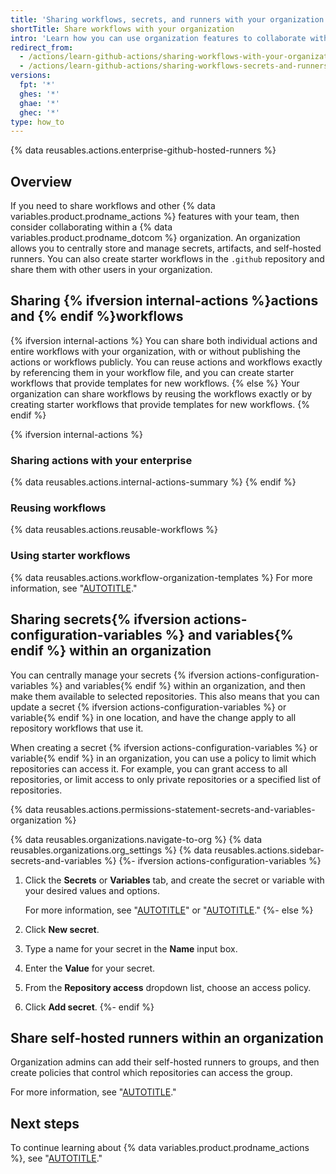 ```yaml
---
title: 'Sharing workflows, secrets, and runners with your organization'
shortTitle: Share workflows with your organization
intro: 'Learn how you can use organization features to collaborate with your team, by sharing starter workflows, secrets,{% ifversion actions-configuration-variables %} variables,{% endif %} and self-hosted runners.'
redirect_from:
  - /actions/learn-github-actions/sharing-workflows-with-your-organization
  - /actions/learn-github-actions/sharing-workflows-secrets-and-runners-with-your-organization
versions:
  fpt: '*'
  ghes: '*'
  ghae: '*'
  ghec: '*'
type: how_to
---
```

 
{% data reusables.actions.enterprise-github-hosted-runners %}

## Overview

If you need to share workflows and other {% data variables.product.prodname_actions %} features with your team, then consider collaborating within a {% data variables.product.prodname_dotcom %} organization. An organization allows you to centrally store and manage secrets, artifacts, and self-hosted runners. You can also create starter workflows in the `.github` repository and share them with other users in your organization.

## Sharing {% ifversion internal-actions %}actions and {% endif %}workflows

{% ifversion internal-actions %}
You can share both individual actions and entire workflows with your organization, with or without publishing the actions or workflows publicly. You can reuse actions and workflows exactly by referencing them in your workflow file, and you can create starter workflows that provide templates for new workflows.
{% else %}
Your organization can share workflows by reusing the workflows exactly or by creating starter workflows that provide templates for new workflows.
{% endif %}

{% ifversion internal-actions %}

### Sharing actions with your enterprise

{% data reusables.actions.internal-actions-summary %}
{% endif %}

### Reusing workflows

{% data reusables.actions.reusable-workflows %}

### Using starter workflows

{% data reusables.actions.workflow-organization-templates %} For more information, see "[AUTOTITLE](/actions/using-workflows/creating-starter-workflows-for-your-organization)."

## Sharing secrets{% ifversion actions-configuration-variables %} and variables{% endif %} within an organization

You can centrally manage your secrets {% ifversion actions-configuration-variables %} and variables{% endif %} within an organization, and then make them available to selected repositories. This also means that you can update a secret {% ifversion actions-configuration-variables %} or variable{% endif %} in one location, and have the change apply to all repository workflows that use it.

When creating a secret {% ifversion actions-configuration-variables %} or variable{% endif %} in an organization, you can use a policy to limit which repositories can access it. For example, you can grant access to all repositories, or limit access to only private repositories or a specified list of repositories.

{% data reusables.actions.permissions-statement-secrets-and-variables-organization %}

{% data reusables.organizations.navigate-to-org %}
{% data reusables.organizations.org_settings %}
{% data reusables.actions.sidebar-secrets-and-variables %}
{%- ifversion actions-configuration-variables %}
1. Click the **Secrets** or **Variables** tab, and create the secret or variable with your desired values and options.

   For more information, see "[AUTOTITLE](/actions/security-guides/encrypted-secrets#creating-encrypted-secrets-for-an-organization)" or "[AUTOTITLE](/actions/learn-github-actions/variables#creating-configuration-variables-for-an-organization)."
{%- else %}
1. Click **New secret**.
1. Type a name for your secret in the **Name** input box.
1. Enter the **Value** for your secret.
1. From the **Repository access** dropdown list, choose an access policy.
1. Click **Add secret**.
{%- endif %}

## Share self-hosted runners within an organization

Organization admins can add their self-hosted runners to groups, and then create policies that control which repositories can access the group.

For more information, see "[AUTOTITLE](/actions/hosting-your-own-runners/managing-self-hosted-runners/managing-access-to-self-hosted-runners-using-groups)."

## Next steps

To continue learning about {% data variables.product.prodname_actions %}, see "[AUTOTITLE](/actions/using-workflows/creating-starter-workflows-for-your-organization)."
